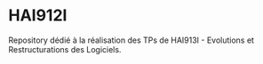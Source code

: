 # HAI912I
 Repository dédié à la réalisation des TPs de HAI913I - Evolutions et Restructurations des Logiciels.
